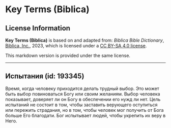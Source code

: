 # Key Terms (Biblica)

## License Information

**Key Terms (Biblica)** is based on and adapted from: _Biblica Bible Dictionary_, [Biblica, Inc.](https://www.biblica.com/), 2023, which is licensed under a [CC BY-SA 4.0 license](https://creativecommons.org/licenses/by-sa/4.0/legalcode.en).

This markdown version is provided under the same license.



--------------------------------

## Испытания (id: 193345)

Время, когда человеку приходится делать трудный выбор. Это может быть выбор повиноваться Богу или своим желаниям. Выбор человека показывает, доверяет ли он Богу в обеспечении его нужд ли нет. Цель испытаний не состоит в том, чтобы заставить верующего оступиться или пережить страдания, но в том, чтобы человек мог получить от Бога больше Его благодати. Бог испытывает людей, чтобы укрепить их веру в Него.


